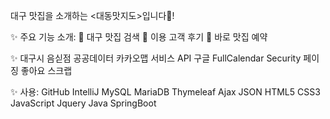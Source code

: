 대구 맛집을 소개하는 <대동맛지도>입니다👋!

✨ 주요 기능 소개:
📍 대구 맛집 검색
📍 이용 고객 후기 
📍 바로 맛집 예약 

✨ 
대구시 음싣점 공공데이터
카카오맵 서비스 API
구글 FullCalendar
Security
페이징
좋아요
스크랩

✨ 사용:
GitHub
IntelliJ
MySQL 
MariaDB
Thymeleaf
Ajax
JSON
HTML5 CSS3 JavaScript Jquery Java SpringBoot 


